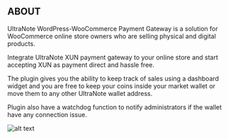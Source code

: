 ## ABOUT

UltraNote WordPress-WooCommerce Payment Gateway is a solution for WooCommerce online store owners who are selling physical and digital products.

Integrate UltraNote XUN payment gateway to your online store and start accepting XUN as payment direct and hassle free. 

The plugin gives you the ability to keep track of sales using a dashboard widget and you are free to keep your coins inside your market wallet or move them to any other UltraNote wallet address.

Plugin also have a watchdog function to notify administrators if the wallet have any connection issue.


![alt text](https://www.ultranote.org/wp-content/uploads/2019/04/plugin3.png)



